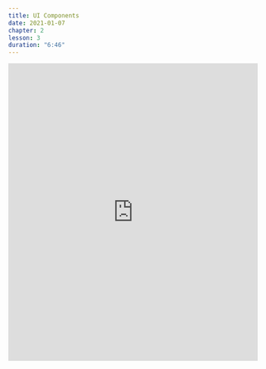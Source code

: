 ```yaml
---
title: UI Components
date: 2021-01-07
chapter: 2
lesson: 3
duration: "6:46"
---
```


<iframe width="100%" height="600" src="https://www.youtube.com/embed/BxIB3S7Lycg" title="YouTube video player" frameborder="0" allow="accelerometer; autoplay; clipboard-write; encrypted-media; gyroscope; picture-in-picture" allowfullscreen></iframe>